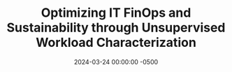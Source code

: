 ---
layout: post
title: "Optimizing IT FinOps and Sustainability through Unsupervised Workload Characterization"
authors: "Xi Yang, Rohan R. Arora, Saurabh Jha, Chandra Narayanaswami, Cheuk Lam, Jerrold Leichter, Yu Deng, Daby M. Sow"
date: 2024-03-24 00:00:00 -0500
venue: "2024 Proceedings of the AAAI Conference on Artificial Intelligence, 38(21), 22990-22996; Section: IAAI Technical Track on Emerging Applications of AI"
access_url: "https://ojs.aaai.org/index.php/AAAI/article/view/30340"
categories: resource-optimization
---